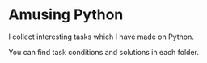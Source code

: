 # Amusing Python

I collect interesting tasks which I have made on Python.


You can find task conditions and solutions in each folder.
